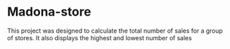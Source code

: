 # Madona-store
This project was designed to calculate the total number of sales for a group of stores. It also displays the highest and lowest number of sales
